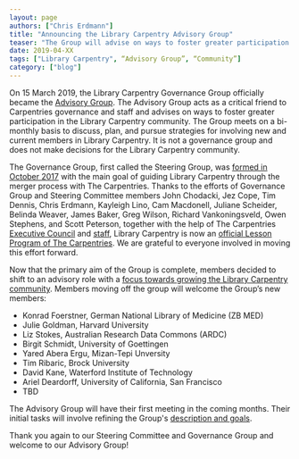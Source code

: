 ```yaml
---
layout: page
authors: ["Chris Erdmann"]
title: "Announcing the Library Carpentry Advisory Group"
teaser: "The Group will advise on ways to foster greater participation in the Library Carpentry community"
date: 2019-04-XX
tags: ["Library Carpentry", “Advisory Group”, “Community”]
category: ["blog"]
---
```



On 15 March 2019, the Library Carpentry Governance Group officially became the [Advisory Group](https://librarycarpentry.org/team/). The Advisory Group acts as a critical friend to Carpentries governance and staff and advises on ways to foster greater participation in the Library Carpentry community. The Group meets on a bi-monthly basis to discuss, plan, and pursue strategies for involving new and current members in Library Carpentry. It is not a governance group and does not make decisions for the Library Carpentry community.

The Governance Group, first called the Steering Group, was [formed in October 2017](https://librarycarpentry.org/blog/2017/10/latest-news/) with the main goal of guiding Library Carpentry through the merger process with The Carpentries. Thanks to the efforts of Governance Group and Steering Committee members John Chodacki, Jez Cope, Tim Dennis, Chris Erdmann, Kayleigh Lino, Cam Macdonell, Juliane Scheider, Belinda Weaver, James Baker, Greg Wilson, Richard Vankoningsveld, Owen Stephens, and Scott Peterson, together with the help of The Carpentries [Executive Council](http://static.carpentries.org/governance/) and [staff](https://carpentries.org/team/), Library Carpentry is now an [official Lesson Program of The Carpentries](https://carpentries.org/blog/2018/11/welcoming-library-carpentry/). We are grateful to everyone involved in moving this effort forward. 

Now that the primary aim of the Group is complete, members decided to shift to an advisory role with a [focus towards growing the Library Carpentry community](https://github.com/LibraryCarpentry/governance/issues/11). Members moving off the group will welcome the Group’s new members:

* Konrad Foerstner, German National Library of Medicine (ZB MED)
* Julie Goldman, Harvard University 
* Liz Stokes, Australian Research Data Commons (ARDC)
* Birgit Schmidt, University of Goettingen
* Yared Abera Ergu, Mizan-Tepi Unversity
* Tim Ribaric, Brock University
* David Kane, Waterford Institute of Technology
* Ariel Deardorff, University of California, San Francisco
* TBD

The Advisory Group will have their first meeting in the coming months. Their initial tasks will involve refining the Group's [description and goals](https://librarycarpentry.org/team/). 

Thank you again to our Steering Committee and Governance Group and welcome to our Advisory Group!
